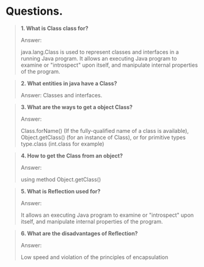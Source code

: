 # Questions.

> **1\. What is Class class for?**
>
> Answer:
> 
> java.lang.Class is used to represent classes and interfaces in a running Java program. 
> It allows an executing Java program to examine or "introspect" upon itself, 
> and manipulate internal properties of the program.

> **2\. What entities in java have a Class?**
>
> Answer: Classes and interfaces.

> **3\. What are the ways to get a object Class?**
>
> Answer:
> 
> Class.forName() (If the fully-qualified name of a class is available), 
> Object.getClass() (for an instance of Class), or for primitive types type.class (int.class for example)

> **4\. How to get the Class from an object?**
>
> Answer:
> 
> using method Object.getClass()

> **5\. What is Reflection used for?**
>
> Answer:
> 
> It allows an executing Java program to examine or "introspect" upon itself, 
> and manipulate internal properties of the program.

> **6\. What are the disadvantages of Reflection?**
>
> Answer:
> 
> Low speed and violation of the principles of encapsulation